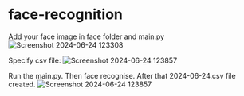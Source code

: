 # face-recognition

Add your face image in face folder and main.py
![Screenshot 2024-06-24 123308](https://github.com/Nitin-kul/face-recognition/assets/147025418/44d5d2fe-bb2e-4051-af52-2ff9cfbdec7a)

Specify csv file:
![Screenshot 2024-06-24 123857](https://github.com/Nitin-kul/face-recognition/assets/147025418/089953f2-fd9c-4424-bd64-8cdae1a65d25)

Run the main.py. Then face recognise.
After that 2024-06-24.csv file created.
![Screenshot 2024-06-24 123857](https://github.com/Nitin-kul/face-recognition/assets/147025418/5275e0dc-9c3a-4134-9695-768454576f05)
